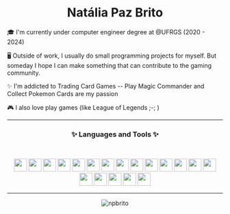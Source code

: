 <h1 align="center"> 
 Natália Paz Brito
</h1>


🎓 I'm currently under computer engineer degree at @UFRGS (2020 - 2024)

🖥️ Outside of work, I usually do small programming projects for myself. But someday I hope I can make something that can contribute to the gaming community.

✨ I'm addicted to Trading Card Games -- Play Magic Commander and Collect Pokemon Cards are my passion

🎮 I also love play games (like League of Legends ;-; )

---

<h3 align="center">✨ Languages and Tools ✨</h3>
<br>
 <p align="center"> 
  <a href="https://angular.io" target="_blank"> 
    <img src="https://cdn.jsdelivr.net/gh/devicons/devicon/icons/angularjs/angularjs-plain.svg"
              width="30"  height="30"/></a> 
  <a href="https://www.gnu.org/software/bash/" target="_blank"> 
              <img src="https://cdn.jsdelivr.net/gh/devicons/devicon/icons/bash/bash-original.svg" 
              width="30"  height="30"/></a> 
  <a href="https://getbootstrap.com/" target="_blank"> 
              <img src="https://cdn.jsdelivr.net/gh/devicons/devicon/icons/bootstrap/bootstrap-plain.svg"
              width="30"  height="30"/></a> 
  <a href="https://developer.mozilla.org/en-US/docs/Web/CSS" target="_blank"> 
              <img src="https://cdn.jsdelivr.net/gh/devicons/devicon/icons/css3/css3-plain.svg" 
              width="30"  height="30"/></a> 
  <a href="https://www.figma.com" target="_blank"> 
              <img src="https://cdn.jsdelivr.net/gh/devicons/devicon/icons/figma/figma-original.svg"
              width="30"  height="30"/></a> 
  <a href="https://git-scm.com/" target="_blank"> 
  <img src="https://cdn.jsdelivr.net/gh/devicons/devicon/icons/git/git-plain.svg"
              width="30"  height="30"/></a> 
  <a href="https://developer.mozilla.org/en-US/docs/Web/HTML" target="_blank"> 
  <img src="https://cdn.jsdelivr.net/gh/devicons/devicon/icons/html5/html5-plain.svg"
              width="30"  height="30"/></a> 
  <a href="https://dev.java/" target="_blank"> 
  <img src="https://cdn.jsdelivr.net/gh/devicons/devicon/icons/java/java-original.svg"
            width="30"  height="30"/></a> 
  <a href="https://www.javascript.com/" target="_blank"> 
  <img src="https://cdn.jsdelivr.net/gh/devicons/devicon/icons/javascript/javascript-plain.svg"
              width="30"  height="30"/></a> 
  <a href="https://jestjs.io/" target="_blank"> 
  <img src="https://cdn.jsdelivr.net/gh/devicons/devicon/icons/jest/jest-plain.svg"
            width="30"  height="30"/></a> 
  <a href="https://www.linux.org/" target="_blank"> 
  <img src="https://cdn.jsdelivr.net/gh/devicons/devicon/icons/linux/linux-original.svg"
            width="30"  height="30"/></a> 
  <a href="https://nodejs.org/en/" target="_blank"> 
  <img src="https://cdn.jsdelivr.net/gh/devicons/devicon/icons/nodejs/nodejs-plain.svg"
            width="30"  height="30"/></a> 
  <a href="https://nuxtjs.org/" target="_blank"> 
  <img src="https://cdn.jsdelivr.net/gh/devicons/devicon/icons/nuxtjs/nuxtjs-original.svg"
            width="30"  height="30"/></a> 
  <a href="https://www.postgresql.org/" target="_blank"> 
  <img src="https://cdn.jsdelivr.net/gh/devicons/devicon/icons/postgresql/postgresql-original.svg"
            width="30"  height="30"/></a> 
  <a href="https://reactjs.org/" target="_blank"> 
  <img src="https://cdn.jsdelivr.net/gh/devicons/devicon/icons/react/react-original.svg"
            width="30"  height="30"/></a> 
  <a href="https://sass-lang.com/" target="_blank"> 
  <img src="https://cdn.jsdelivr.net/gh/devicons/devicon/icons/sass/sass-original.svg"
            width="30"  height="30"/></a> 
  <a href="https://spring.io/projects/spring-boot" target="_blank"> 
  <img src="https://cdn.jsdelivr.net/gh/devicons/devicon/icons/spring/spring-original.svg" 
            width="30"  height="30"/></a> 
  <a href="https://vuejs.org/" target="_blank"> 
  <img src="https://cdn.jsdelivr.net/gh/devicons/devicon/icons/vuejs/vuejs-original.svg"
            width="30"  height="30"/></a> 
  <a href="https://vuetifyjs.com/en/" target="_blank"> 
  <img src="https://cdn.jsdelivr.net/gh/devicons/devicon/icons/vuetify/vuetify-original.svg"
            width="30"  height="30"/></a> 
  </p>

---

  <p align="center">
  <img src="https://github-readme-stats.vercel.app/api?username=npbrito&show_icons=true&title_color=333&icon_color=333&text_color=333&bg_color=fffff" alt="npbrito" />
  </p>
